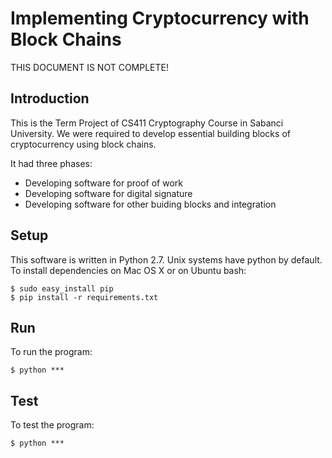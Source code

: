 # Implementing Cryptocurrency with Block Chains
THIS DOCUMENT IS NOT COMPLETE!
## Introduction
This is the Term Project of CS411 Cryptography Course in Sabanci University.
We were required to develop essential building blocks of cryptocurrency using block chains.

It had three phases:

* Developing software for proof of work
* Developing software for digital signature
* Developing software for other buiding blocks and integration 



## Setup

This software is written in Python 2.7. Unix systems have python by default. To install dependencies on Mac OS X or on Ubuntu bash:

    $ sudo easy_install pip
    $ pip install -r requirements.txt

## Run
To run the program:

    $ python ***

## Test
To test the program:

    $ python ***

